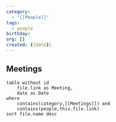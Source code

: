 ```yaml
---
category:
  - "[[People]]"
tags:
  - people
birthday: 
org: []
created: {{date}}
---
```

## Meetings

```dataview
table without id
	file.link as Meeting,
	date as Date
where
	contains(category,[[Meetings]]) and
	contains(people,this.file.link)
sort file.name desc
```